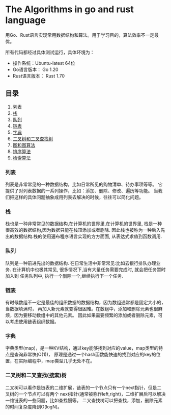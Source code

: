# The Algorithms in go and rust language

用Go、Rust语言实现常用数据结构和算法。用于学习目的，算法效率不一定最优。

所有代码都经过具体测试运行，具体环境为：

- 操作系统：Ubuntu-latest 64位
- Go语言版本： Go 1.20
- Rust语言版本： Rust 1.70

## 目录

1. [列表](#user-content-列表)
2. [栈](#user-content-栈)
3. [队列](#user-content-队列)
4. [链表](#user-content-链表)
5. [字典](#user-content-字典)
6. [二叉树和二叉查找树](#user-content-二叉树和二叉查找树)
7. [图和图算法](#user-content-图和图算法)
8. [排序算法](#user-content-排序算法)
9. [检索算法](#user-content-检索算法)

### 列表

列表是非常常见的一种数据结构，比如日常所见的购物清单、待办事项等等。
它提供了对列表数据的一系列操作，比如：添加、删除、修改、遍历等功能。
当我们把这样的具体问题抽象成用列表去解决的时候，往往可以简化问题。

### 栈

栈也是一种非常常见的数据结构,在计算机的世界里,在计算机的世界里,
栈是一种很高效的数据结构,因为数据只能在栈顶添加或者删除.
因此栈也被称为一种后入先出的数据结构.栈的使用遍布程序语言实现的方方面面,
从表达式求值到函数调用.

### 队列

队列是一种前进先出的数据结构. 在日常生活中非常常见:比如去银行排队办理业务.
在计算机中也极其常见, 很多情况下,当有大量任务需要完成时, 就会把任务暂时加入到
任务队列中, 执行一个删除一个,继续执行下一个任务.

### 链表

有时候数组不一定是最佳的组织数据的数据结构，因为数组通常都是固定大小的，当数据填满时，
再加入新元素就变得很困难。在数组中，添加和删除元素也很麻烦，因为要移动数组中的其他元素。
因此如果需要频繁的添加或者删除元素，可以考虑使用链表组织数据。

### 字典

字典类型(map)，是一种KV结构，通过key能够找到对应的value，map类型的特点是查询非常快(O(1))，
原理是通过一个hash函数能快速的找到对应的key的位置，在实际编程中，map类型几乎无处不在。

### 二叉树和二叉查找(搜索)树

二叉树可以看作是链表的二维扩展，链表的一个节点只有一个next指针，但是二叉树的一个节点可以有两个
next指针(通常被称作left,right)，二维扩展后可以解决一维链表的一些问题，比如查找慢等。
二叉查找树可以把查找，添加，删除元素的时间复杂度降到O(logN)。
